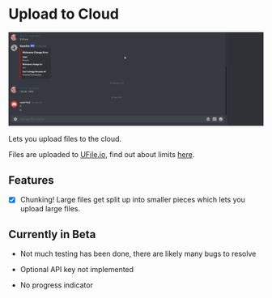 # Upload to Cloud

![demo1](./demo/1.gif)

Lets you upload files to the cloud.

Files are uploaded to [UFile.io](https://ufile.io/), find out about limits [here](https://ufile.io/#faq).

## Features

* [x] Chunking! Large files get split up into smaller pieces which lets you upload large files.

## Currently in Beta

* Not much testing has been done, there are likely many bugs to resolve

* Optional API key not implemented

* No progress indicator
